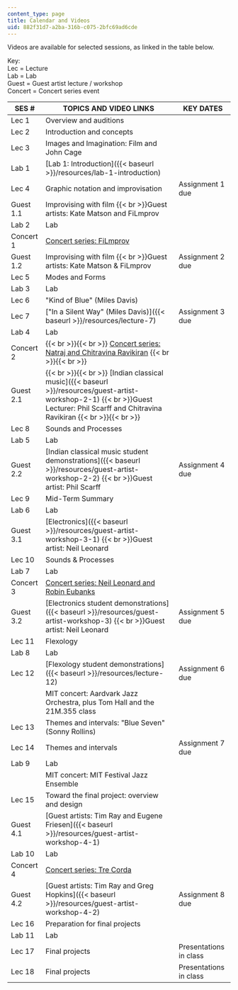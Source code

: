 ```yaml
---
content_type: page
title: Calendar and Videos
uid: 882f31d7-a2ba-316b-c075-2bfc69ad6cde
---
```


Videos are available for selected sessions, as linked in the table below.

Key:  
Lec = Lecture  
Lab = Lab  
Guest = Guest artist lecture / workshop  
Concert = Concert series event

| SES # | TOPICS AND VIDEO LINKS | KEY DATES |
| --- | --- | --- |
| Lec 1 | Overview and auditions | &nbsp; |
| Lec 2 | Introduction and concepts | &nbsp; |
| Lec 3 | Images and Imagination: Film and John Cage | &nbsp; |
| Lab 1 | [Lab 1: Introduction]({{< baseurl >}}/resources/lab-1-introduction) | &nbsp; |
| Lec 4 | Graphic notation and improvisation | Assignment 1 due |
| Guest 1.1 | Improvising with film  {{< br >}}Guest artists: Kate Matson and FiLmprov | &nbsp; |
| Lab 2 | Lab | &nbsp; |
| Concert 1 | [Concert series: FiLmprov](./resolveuid/77c06d4117c15761ad1b150dd574cbbb) | &nbsp; |
| Guest 1.2 | Improvising with film  {{< br >}}Guest artists: Kate Matson & FiLmprov | Assignment 2 due |
| Lec 5 | Modes and Forms | &nbsp; |
| Lab 3 | Lab | &nbsp; |
| Lec 6 | "Kind of Blue" (Miles Davis) | &nbsp; |
| Lec 7 | ["In a Silent Way" (Miles Davis)]({{< baseurl >}}/resources/lecture-7) | Assignment 3 due |
| Lab 4 | Lab | &nbsp; |
| Concert 2 |  {{< br >}}{{< br >}} [Concert series: Natraj and Chitravina Ravikiran](./resolveuid/5d9160f7842c14f1ea87815c5faf7f9f) {{< br >}}{{< br >}}  | &nbsp; |
| Guest 2.1 |  {{< br >}}{{< br >}} [Indian classical music]({{< baseurl >}}/resources/guest-artist-workshop-2-1)  {{< br >}}Guest Lecturer: Phil Scarff and Chitravina Ravikiran {{< br >}}{{< br >}}  | &nbsp; |
| Lec 8 | Sounds and Processes | &nbsp; |
| Lab 5 | Lab | &nbsp; |
| Guest 2.2 | [Indian classical music student demonstrations]({{< baseurl >}}/resources/guest-artist-workshop-2-2)  {{< br >}}Guest artist: Phil Scarff | Assignment 4 due |
| Lec 9 | Mid-Term Summary | &nbsp; |
| Lab 6 | Lab | &nbsp; |
| Guest 3.1 | [Electronics]({{< baseurl >}}/resources/guest-artist-workshop-3-1)  {{< br >}}Guest artist: Neil Leonard | &nbsp; |
| Lec 10 | Sounds & Processes | &nbsp; |
| Lab 7 | Lab | &nbsp; |
| Concert 3 | [Concert series: Neil Leonard and Robin Eubanks](./resolveuid/7c834f66e5e4bed51aebc96db67c8fe0) | &nbsp; |
| Guest 3.2 | [Electronics student demonstrations]({{< baseurl >}}/resources/guest-artist-workshop-3)  {{< br >}}Guest artist: Neil Leonard | Assignment 5 due |
| Lec 11 | Flexology | &nbsp; |
| Lab 8 | Lab | &nbsp; |
| Lec 12 | [Flexology student demonstrations]({{< baseurl >}}/resources/lecture-12) | Assignment 6 due |
| &nbsp; | MIT concert: Aardvark Jazz Orchestra, plus Tom Hall and the 21M.355 class | &nbsp; |
| Lec 13 | Themes and intervals: "Blue Seven" (Sonny Rollins) | &nbsp; |
| Lec 14 | Themes and intervals | Assignment 7 due |
| Lab 9 | Lab | &nbsp; |
| &nbsp; | MIT concert: MIT Festival Jazz Ensemble | &nbsp; |
| Lec 15 | Toward the final project: overview and design | &nbsp; |
| Guest 4.1 | [Guest artists: Tim Ray and Eugene Friesen]({{< baseurl >}}/resources/guest-artist-workshop-4-1) | &nbsp; |
| Lab 10 | Lab | &nbsp; |
| Concert 4 | [Concert series: Tre Corda](./resolveuid/95b5fa537e719ad3675fe48e10b48f4a) | &nbsp; |
| Guest 4.2 | [Guest artists: Tim Ray and Greg Hopkins]({{< baseurl >}}/resources/guest-artist-workshop-4-2) | Assignment 8 due |
| Lec 16 | Preparation for final projects | &nbsp; |
| Lab 11 | Lab | &nbsp; |
| Lec 17 | Final projects | Presentations in class |
| Lec 18 | Final projects | Presentations in class